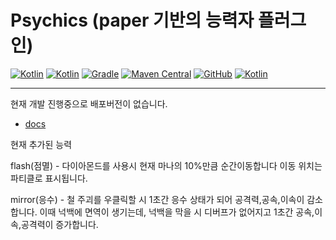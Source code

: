 # Psychics (paper 기반의 능력자 플러그인)

[![Kotlin](https://img.shields.io/badge/java-16.0.2-ED8B00.svg?logo=java)](https://www.azul.com/)
[![Kotlin](https://img.shields.io/badge/kotlin-1.5.21-585DEF.svg?logo=kotlin)](http://kotlinlang.org)
[![Gradle](https://img.shields.io/badge/gradle-7.2-02303A.svg?logo=gradle)](https://gradle.org)
[![Maven Central](https://img.shields.io/maven-central/v/io.github.monun/psychics)](https://search.maven.org/artifact/io.github.monun/psychics)
[![GitHub](https://img.shields.io/github/license/monun/psychics)](https://www.gnu.org/licenses/gpl-3.0.html)
[![Kotlin](https://img.shields.io/badge/youtube-각별-red.svg?logo=youtube)](https://www.youtube.com/channel/UCDrAR1OWC2MD4s0JLetN0MA)

---

현재 개발 진행중으로 배포버전이 없습니다.

* [docs](https://monun.github.io/psychics/)

현재 추가된 능력

flash(점멸) - 다이아몬드를 사용시 현재 마나의 10%만큼 순간이동합니다 이동 위치는 파티클로 표시됩니다.

mirror(응수) - 철 주괴를 우클릭할 시 1초간 응수 상태가 되어 공격력,공속,이속이 감소합니다.
이때 넉백에 면역이 생기는데, 넉백을 막을 시 디버프가 없어지고 1초간 공속,이속,공격력이 증가합니다.
